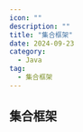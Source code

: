 ```yaml
---
icon: ""
description: ""
title: "集合框架"
date: 2024-09-23
category:
  - Java
tag:
  - 集合框架
---
```


## 集合框架